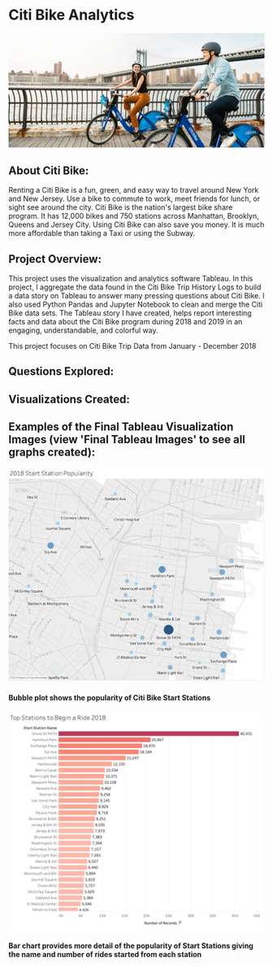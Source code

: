 # Citi Bike Analytics 

![bike_riders](https://github.com/katelynburke/citi_bike_analytics/blob/master/images/citi_bike.png)

## About Citi Bike:
Renting a Citi Bike is a fun, green, and easy way to travel around New York and New Jersey. Use a bike to commute to work, meet friends for lunch, or sight see around the city. Citi Bike is the nation's largest bike share program. It has 12,000 bikes and 750 stations across Manhattan, Brooklyn, Queens and Jersey City. Using Citi Bike can also save you money. It is much more affordable than taking a Taxi or using the Subway. 


## Project Overview:
This project uses the visualization and analytics software Tableau. In this project, I aggregate the data found in the Citi Bike Trip History Logs to build a data story on Tableau to answer many pressing questions about Citi Bike. I also used Python Pandas and Jupyter Notebook to clean and merge the Citi Bike data sets. The Tableau story I have created, helps report interesting facts and data about the Citi Bike program during 2018 and 2019 in an engaging, understandable, and colorful way.

This project focuses on Citi Bike Trip Data from January - December 2018

## Questions Explored:

## Visualizations Created: 

## Examples of the Final Tableau Visualization Images (view 'Final Tableau Images' to see all graphs created): 
![visualization1](https://github.com/katelynburke/citi_bike_analytics/blob/master/images/tableau1.png)
#### Bubble plot shows the popularity of Citi Bike Start Stations 
![visualization1](https://github.com/katelynburke/citi_bike_analytics/blob/master/images/tableau2.png)
#### Bar chart provides more detail of the popularity of Start Stations giving the name and number of rides started from each station

